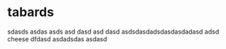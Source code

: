 # tabards
sdasds
asdas
asds
asd
dasd
asd
dasd
asdsdasdadsdasdasdadasd
adsd
cheese
dfdasd
asdadsdas
asdasd
